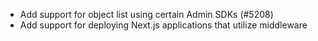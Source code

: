 - Add support for object list using certain Admin SDKs (#5208)
- Add support for deploying Next.js applications that utilize middleware

